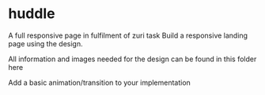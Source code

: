 # huddle
A full responsive page in fulfilment of zuri task
Build a responsive landing page using the design. 

All information and images needed for the design can be found in this folder here

Add a basic animation/transition to your implementation
